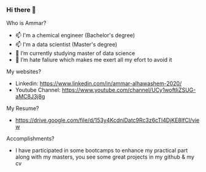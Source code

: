 ### Hi there 👋


Who is Ammar?

- 📫 I'm a chemical engineer  (Bachelor's degree)
- 📫 I'm a data scientist  (Master's degree)
- 🌱 I’m currently studying master of data science 
- 👯 I’m hate faliure which makes me exert all my efort to avoid it

My websites?

- Linkedin: https://www.linkedin.com/in/ammar-alhawashem-2020/
- Youtube Channel: https://www.youtube.com/channel/UCy1woftIiZSUG-aMC8J3j8g

My Resume?
- https://drive.google.com/file/d/153y4KcdniDatc9Rc3z6cTl4DjKE8IfCl/view

Accomplishments?
- I have participated in some bootcamps to enhance my practical part along with my masters, you see some great projects in my github & my cv
